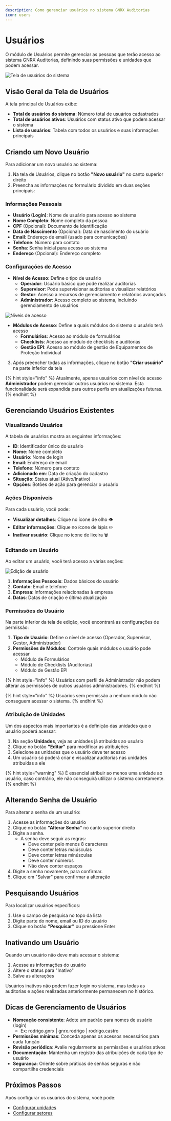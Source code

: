 ```yaml
---
description: Como gerenciar usuários no sistema GNRX Auditorias
icon: users
---
```


# Usuários

O módulo de Usuários permite gerenciar as pessoas que terão acesso ao sistema GNRX Auditorias, definindo suas permissões e unidades que podem acessar.

![Tela de usuários do sistema](/auditorias/assets/tela-usuarios-sistema.png)

## Visão Geral da Tela de Usuários

A tela principal de Usuários exibe:

- **Total de usuários do sistema**: Número total de usuários cadastrados
- **Total de usuários ativos**: Usuários com status ativo que podem acessar o sistema
- **Lista de usuários**: Tabela com todos os usuários e suas informações principais

## Criando um Novo Usuário

Para adicionar um novo usuário ao sistema:

1. Na tela de Usuários, clique no botão **"Novo usuário"** no canto superior direito
2. Preencha as informações no formulário dividido em duas seções principais:

### Informações Pessoais

- **Usuário (Login)**: Nome de usuário para acesso ao sistema
- **Nome Completo**: Nome completo da pessoa
- **CPF** (Opcional): Documento de identificação
- **Data de Nascimento** (Opcional): Data de nascimento do usuário
- **Email**: Endereço de email (usado para comunicações)
- **Telefone**: Número para contato
- **Senha**: Senha inicial para acesso ao sistema
- **Endereço** (Opcional): Endereço completo

### Configurações de Acesso

- **Nível de Acesso**: Define o tipo de usuário
  - **Operador**: Usuário básico que pode realizar auditorias
  - **Supervisor**: Pode supervisionar auditorias e visualizar relatórios
  - **Gestor**: Acesso a recursos de gerenciamento e relatórios avançados
  - **Administrador**: Acesso completo ao sistema, incluindo gerenciamento de usuários

![Níveis de acesso](/auditorias/assets/niveis-acesso-usuario.png)

- **Módulos de Acesso**: Define a quais módulos do sistema o usuário terá acesso
  - **Formulários**: Acesso ao módulo de formulários
  - **Checklists**: Acesso ao módulo de checklists e auditorias
  - **Gestão EPI**: Acesso ao módulo de gestão de Equipamentos de Proteção Individual

3. Após preencher todas as informações, clique no botão **"Criar usuário"** na parte inferior da tela

{% hint style="info" %}
Atualmente, apenas usuários com nível de acesso **Administrador** podem gerenciar outros usuários no sistema. Esta funcionalidade será expandida para outros perfis em atualizações futuras.
{% endhint %}

## Gerenciando Usuários Existentes

### Visualizando Usuários

A tabela de usuários mostra as seguintes informações:
- **ID**: Identificador único do usuário
- **Nome**: Nome completo
- **Usuário**: Nome de login
- **Email**: Endereço de email
- **Telefone**: Número para contato
- **Adicionado em**: Data de criação do cadastro
- **Situação**: Status atual (Ativo/Inativo)
- **Opções**: Botões de ação para gerenciar o usuário

### Ações Disponíveis

Para cada usuário, você pode:

- **Visualizar detalhes**: Clique no ícone de olho 👁️
- **Editar informações**: Clique no ícone de lápis ✏️
- **Inativar usuário**: Clique no ícone de lixeira 🗑️

### Editando um Usuário

Ao editar um usuário, você terá acesso a várias seções:

![Edição de usuário](/auditorias/assets/edicao-usuario.png)

1. **Informações Pessoais**: Dados básicos do usuário
2. **Contato**: Email e telefone
3. **Empresa**: Informações relacionadas à empresa
4. **Datas**: Datas de criação e última atualização

### Permissões do Usuário

Na parte inferior da tela de edição, você encontrará as configurações de permissão:

1. **Tipo de Usuário**: Define o nível de acesso (Operador, Supervisor, Gestor, Administrador)
2. **Permissões de Módulos**: Controle quais módulos o usuário pode acessar
   - Módulo de Formulários
   - Módulo de Checklists (Auditorias)
   - Módulo de Gestão EPI

{% hint style="info" %}
Usuários com perfil de Administrador não podem alterar as permissões de outros usuários administradores.
{% endhint %}

{% hint style="info" %}
Usuários sem permissão a nenhum módulo não conseguem acessar o sistema.
{% endhint %}

### Atribuição de Unidades

Um dos aspectos mais importantes é a definição das unidades que o usuário poderá acessar:

1. Na seção **Unidades**, veja as unidades já atribuídas ao usuário
2. Clique no botão **"Editar"** para modificar as atribuições
3. Selecione as unidades que o usuário deve ter acesso
4. Um usuário só poderá criar e visualizar auditorias nas unidades atribuídas a ele

{% hint style="warning" %}
É essencial atribuir ao menos uma unidade ao usuário, caso contrário, ele não conseguirá utilizar o sistema corretamente.
{% endhint %}

## Alterando Senha de Usuário

Para alterar a senha de um usuário:

1. Acesse as informações do usuário
2. Clique no botão **"Alterar Senha"** no canto superior direito
3. Digite a senha.
   - A senha deve seguir as regras:
     - Deve conter pelo menos 8 caracteres
     - Deve conter letras maiúsculas
     - Deve conter letras minúsculas
     - Deve conter números
     - Não deve conter espaços
4. Digite a senha novamente, para confirmar.
6. Clique em "Salvar" para confirmar a alteração

## Pesquisando Usuários

Para localizar usuários específicos:

1. Use o campo de pesquisa no topo da lista
2. Digite parte do nome, email ou ID do usuário
3. Clique no botão **"Pesquisar"** ou pressione Enter

## Inativando um Usuário

Quando um usuário não deve mais acessar o sistema:

1. Acesse as informações do usuário
2. Altere o status para "Inativo"
3. Salve as alterações

Usuários inativos não podem fazer login no sistema, mas todas as auditorias e ações realizadas anteriormente permanecem no histórico.

## Dicas de Gerenciamento de Usuários

- **Nomeação consistente**: Adote um padrão para nomes de usuário (login)
  - Ex: rodrigo.gnrx | gnrx.rodrigo | rodrigo.castro
- **Permissões mínimas**: Conceda apenas os acessos necessários para cada função
- **Revisão periódica**: Avalie regularmente as permissões e usuários ativos
- **Documentação**: Mantenha um registro das atribuições de cada tipo de usuário
- **Segurança**: Oriente sobre práticas de senhas seguras e não compartilhe credenciais

## Próximos Passos

Após configurar os usuários do sistema, você pode:

- [Configurar unidades](unidade.md)
- [Configurar setores](setor.md)